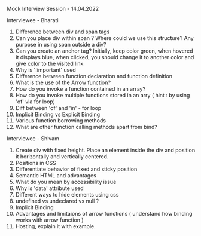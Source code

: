 Mock Interview Session - 14.04.2022

Interviewee - Bharati
1. Difference between div and span tags
2. Can you place div within span ? Where could we use this structure? Any purpose in using span outside a div?
3. Can you create an anchor tag? Initially,  keep color green, when hovered it displays blue, when clicked, you should change it to another color and give color to the visited link
4. Why is '!important' used
5. Difference between function declaration and function definition
6. What is the use of the Arrow function?
7. How do you invoke a function contained in an array?
8. How do you invoke multiple functions stored in an arry ( hint : by using 'of' via for loop)
9. Diff between 'of' and 'in' - for loop
10. Implicit Binding vs Explicit Binding
11. Various function borrowing methods
12. What are other function calling methods apart from bind?


Interviewee - Shivam
1. Create div with fixed height. Place an element inside the div and position it horizontally and vertically centered.
2. Positions in CSS
3. Differentiate behavior of fixed and sticky position
4. Semantic HTML and advantages
5. What do you mean by accessibility issue
6. Why is 'data' attribute used
7. Different ways to hide elements using css
8. undefined vs undeclared vs null ?
9. Implicit Binding
10. Advantages and limitaions of arrow functions ( understand how binding works with arrow function )
11. Hosting, explain it with example.
